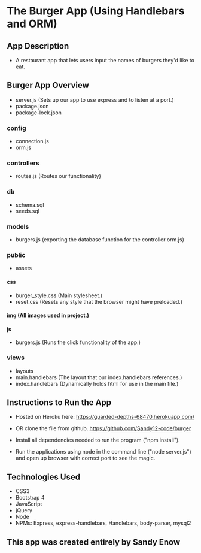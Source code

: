 # The Burger App (Using Handlebars and ORM)

## App Description
* A restaurant app that lets users input the names of burgers they'd like to eat.

## Burger App Overview
* server.js (Sets up our app to use express and to listen at a port.)
* package.json
* package-lock.json
### config
* connection.js
* orm.js
### controllers
* routes.js (Routes our functionality)
### db
* schema.sql
* seeds.sql
### models
* burgers.js (exporting the database function for the controller orm.js)
### public
* assets
#### css
* burger_style.css (Main stylesheet.)       
* reset.css (Resets any style that the browser might have preloaded.)
#### img (All images used in project.)
#### js
* burgers.js (Runs the click functionality of the app.)
### views
* layouts
* main.handlebars (The layout that our index.handlebars references.)
* index.handlebars (Dynamically holds html for use in the main file.)

## Instructions to Run the App
* Hosted on Heroku here: https://guarded-depths-68470.herokuapp.com/

* OR clone the file from github. https://github.com/Sandy12-code/burger

* Install all dependencies needed to run the program ("npm install").

* Run the applications using node in the command line ("node server.js") and open up browser with correct port to see the magic.

## Technologies Used
* CSS3
* Bootstrap 4
* JavaScript
* jQuery
* Node
* NPMs: Express, express-handlebars, Handlebars, body-parser, mysql2
## This app was created entirely by Sandy Enow